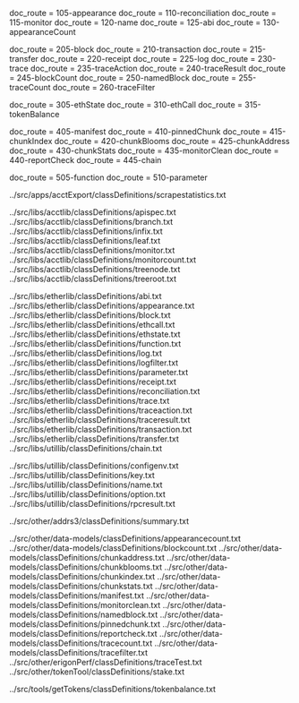 doc_route = 105-appearance
doc_route = 110-reconciliation
doc_route = 115-monitor
doc_route = 120-name
doc_route = 125-abi
doc_route = 130-appearanceCount

doc_route = 205-block
doc_route = 210-transaction
doc_route = 215-transfer
doc_route = 220-receipt
doc_route = 225-log
doc_route = 230-trace
doc_route = 235-traceAction
doc_route = 240-traceResult
doc_route = 245-blockCount
doc_route = 250-namedBlock
doc_route = 255-traceCount
doc_route = 260-traceFilter

doc_route = 305-ethState
doc_route = 310-ethCall
doc_route = 315-tokenBalance

doc_route = 405-manifest
doc_route = 410-pinnedChunk
doc_route = 415-chunkIndex
doc_route = 420-chunkBlooms
doc_route = 425-chunkAddress
doc_route = 430-chunkStats
doc_route = 435-monitorClean
doc_route = 440-reportCheck
doc_route = 445-chain

doc_route = 505-function
doc_route = 510-parameter

../src/apps/acctExport/classDefinitions/scrapestatistics.txt

../src/libs/acctlib/classDefinitions/apispec.txt
../src/libs/acctlib/classDefinitions/branch.txt
../src/libs/acctlib/classDefinitions/infix.txt
../src/libs/acctlib/classDefinitions/leaf.txt
../src/libs/acctlib/classDefinitions/monitor.txt
../src/libs/acctlib/classDefinitions/monitorcount.txt
../src/libs/acctlib/classDefinitions/treenode.txt
../src/libs/acctlib/classDefinitions/treeroot.txt

../src/libs/etherlib/classDefinitions/abi.txt
../src/libs/etherlib/classDefinitions/appearance.txt
../src/libs/etherlib/classDefinitions/block.txt
../src/libs/etherlib/classDefinitions/ethcall.txt
../src/libs/etherlib/classDefinitions/ethstate.txt
../src/libs/etherlib/classDefinitions/function.txt
../src/libs/etherlib/classDefinitions/log.txt
../src/libs/etherlib/classDefinitions/logfilter.txt
../src/libs/etherlib/classDefinitions/parameter.txt
../src/libs/etherlib/classDefinitions/receipt.txt
../src/libs/etherlib/classDefinitions/reconciliation.txt
../src/libs/etherlib/classDefinitions/trace.txt
../src/libs/etherlib/classDefinitions/traceaction.txt
../src/libs/etherlib/classDefinitions/traceresult.txt
../src/libs/etherlib/classDefinitions/transaction.txt
../src/libs/etherlib/classDefinitions/transfer.txt
../src/libs/utillib/classDefinitions/chain.txt

../src/libs/utillib/classDefinitions/configenv.txt
../src/libs/utillib/classDefinitions/key.txt
../src/libs/utillib/classDefinitions/name.txt
../src/libs/utillib/classDefinitions/option.txt
../src/libs/utillib/classDefinitions/rpcresult.txt

../src/other/addrs3/classDefinitions/summary.txt

../src/other/data-models/classDefinitions/appearancecount.txt
../src/other/data-models/classDefinitions/blockcount.txt
../src/other/data-models/classDefinitions/chunkaddress.txt
../src/other/data-models/classDefinitions/chunkblooms.txt
../src/other/data-models/classDefinitions/chunkindex.txt
../src/other/data-models/classDefinitions/chunkstats.txt
../src/other/data-models/classDefinitions/manifest.txt
../src/other/data-models/classDefinitions/monitorclean.txt
../src/other/data-models/classDefinitions/namedblock.txt
../src/other/data-models/classDefinitions/pinnedchunk.txt
../src/other/data-models/classDefinitions/reportcheck.txt
../src/other/data-models/classDefinitions/tracecount.txt
../src/other/data-models/classDefinitions/tracefilter.txt
../src/other/erigonPerf/classDefinitions/traceTest.txt
../src/other/tokenTool/classDefinitions/stake.txt

../src/tools/getTokens/classDefinitions/tokenbalance.txt
